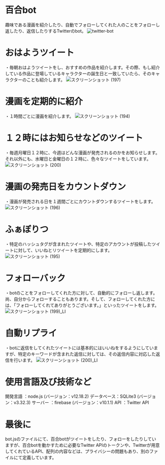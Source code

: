 # 百合bot
趣味である漫画を紹介したり、自動でフォローしてくれた人のことをフォローし返したり、返信したりするTwitterのbot。
![twitter-bot](https://user-images.githubusercontent.com/71965690/150286667-7e26b9bd-39f8-4000-b4a3-a29e049e9a17.png)

# おはようツイート
・毎朝おはようツイートをし、おすすめの作品を紹介します。その際、もし紹介している作品に登場しているキャラクターの誕生日と一致していたら、そのキャラクターのことも紹介します。
![スクリーンショット (197)](https://user-images.githubusercontent.com/71965690/150288200-173bd716-bd91-4a70-8fce-db3593395b67.png)

# 漫画を定期的に紹介
・１時間ごとに漫画を紹介します。
![スクリーンショット (194)](https://user-images.githubusercontent.com/71965690/150286819-dce6819d-5fb4-4838-a06d-913ff48dbac5.png)

# １２時にはお知らせなどのツイート
・毎週月曜日１２時に、今週はどんな漫画が発売されるのかをお知らせします。それ以外にも、水曜日と金曜日の１２時に、色々なツイートをしています。
![スクリーンショット (200)](https://user-images.githubusercontent.com/71965690/150288462-4a205355-ead5-43ba-8ae9-82aea2b1c9d8.png)

# 漫画の発売日をカウントダウン
・漫画が発売される日を１週間ごとにカウントダウンするツイートをします。
![スクリーンショット (196)](https://user-images.githubusercontent.com/71965690/150287898-3c80e23c-2c62-47c8-a059-e9017e818fa5.png)

# ふぁぼりつ
・特定のハッシュタグが含まれたツイートや、特定のアカウントが投稿したツイートに対して、いいねとリツイートを定期的にします。
![スクリーンショット (195)](https://user-images.githubusercontent.com/71965690/150287561-86356752-fda6-4df3-af4e-baa5b82e6674.png)

# フォローバック
・botのことをフォローしてくれた方に対して、自動的にフォローし返します。尚、自分からフォローすることもあります。そして、フォローしてくれた方には、「フォローしてくれてありがとうございます。」といったツイートをします。
![スクリーンショット (199)_LI](https://user-images.githubusercontent.com/71965690/150289260-e6a4ec01-7811-4e96-be33-35e643a6ce81.jpg)

# 自動リプライ
・botに返信をしてくれたツイートには基本的にはいいねをするようにしていますが、特定のキーワードが含まれた返信に対しては、その返信内容に対応した返信を行います。
![スクリーンショット (200)_LI](https://user-images.githubusercontent.com/71965690/150289623-1096eb9e-a2f1-4803-aab4-85d473cdc944.jpg)

# 使用言語及び技術など
開発言語    ：node.js     (バージョン：v12.18.2)
データベース：SQLite3     (バージョン：v3.32.3)
サーバー    ：firebase    (バージョン：v10.1.1)
API         ：Twitter API

# 最後に
bot.jsのファイルにて、百合botがツイートをしたり、フォローをしたりしていますが、百合botを動かすために必要なTwitter APIのトークンや、Twitterが用意してくれているAPI、配列の内容などは、プライバシーの問題もあり、別のファイルにて定義しています。
